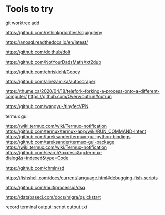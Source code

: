 # Tools to try

git worktree add

https://github.com/rethinkpriorities/squigglepy

https://anosql.readthedocs.io/en/latest/

https://github.com/dolthub/dolt

https://github.com/NotYourDadsMath/txt2dub

https://github.com/chriskiehl/Gooey

https://github.com/alirezamika/autoscraper

https://thume.ca/2020/04/18/telefork-forking-a-process-onto-a-different-computer/
https://github.com/Overv/outrun#outrun

https://github.com/wangyu-/tinyfecVPN

termux gui

https://wiki.termux.com/wiki/Termux-notification
https://github.com/termux/termux-app/wiki/RUN_COMMAND-Intent
https://github.com/tareksander/termux-gui-python-bindings
https://github.com/tareksander/termux-gui-package
https://wiki.termux.com/wiki/Termux-notification
https://github.com/search?o=desc&q=termux-dialog&s=indexed&type=Code

https://github.com/chmln/sd

https://fishshell.com/docs/current/language.html#debugging-fish-scripts

https://github.com/multiprocessio/dsq

https://databaseci.com/docs/migra/quickstart

record terminal output: script output.txt
